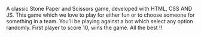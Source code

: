 </b>A classic Stone Paper and Scissors game, developed with HTML, CSS AND JS.</b> 
This game which we love to play for either fun or to choose someone for something in a team.
You'll be playing against a bot which select any option randomly.
First player to score 10, wins the game.
All the best !!
